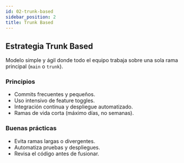 ```yaml
---
id: 02-trunk-based
sidebar_position: 2
title: Trunk Based
---
```


## Estrategia Trunk Based

Modelo simple y ágil donde todo el equipo trabaja sobre una sola rama principal (`main` o `trunk`).

### Principios

- Commits frecuentes y pequeños.
- Uso intensivo de feature toggles.
- Integración continua y despliegue automatizado.
- Ramas de vida corta (máximo días, no semanas).

### Buenas prácticas

- Evita ramas largas o divergentes.
- Automatiza pruebas y despliegues.
- Revisa el código antes de fusionar.
